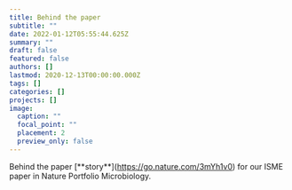 ```yaml
---
title: Behind the paper
subtitle: ""
date: 2022-01-12T05:55:44.625Z
summary: ""
draft: false
featured: false
authors: []
lastmod: 2020-12-13T00:00:00.000Z
tags: []
categories: []
projects: []
image:
  caption: ""
  focal_point: ""
  placement: 2
  preview_only: false
---
```

<!--StartFragment-->

Behind the paper \[\*\*story\*\*](https://go.nature.com/3mYh1v0) for our ISME paper in Nature Portfolio Microbiology. 

<!--EndFragment-->